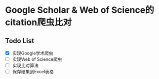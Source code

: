 # Google Scholar & Web of Science的citation爬虫比对

## Todo List
- [x] 实现Google学术爬虫
- [ ] 实现Web of Science爬虫
- [ ] 实现比对算法
- [ ] 保存结果到Excel表格